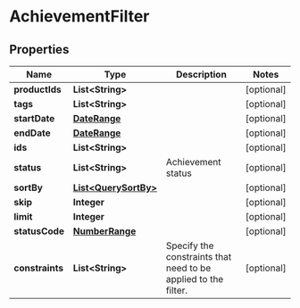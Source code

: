 

# AchievementFilter



## Properties

| Name | Type | Description | Notes |
|------------ | ------------- | ------------- | -------------|
|**productIds** | **List&lt;String&gt;** |  |  [optional] |
|**tags** | **List&lt;String&gt;** |  |  [optional] |
|**startDate** | [**DateRange**](DateRange.md) |  |  [optional] |
|**endDate** | [**DateRange**](DateRange.md) |  |  [optional] |
|**ids** | **List&lt;String&gt;** |  |  [optional] |
|**status** | **List&lt;String&gt;** | Achievement status |  [optional] |
|**sortBy** | [**List&lt;QuerySortBy&gt;**](QuerySortBy.md) |  |  [optional] |
|**skip** | **Integer** |  |  [optional] |
|**limit** | **Integer** |  |  [optional] |
|**statusCode** | [**NumberRange**](NumberRange.md) |  |  [optional] |
|**constraints** | **List&lt;String&gt;** | Specify the constraints that need to be applied to the filter. |  [optional] |



